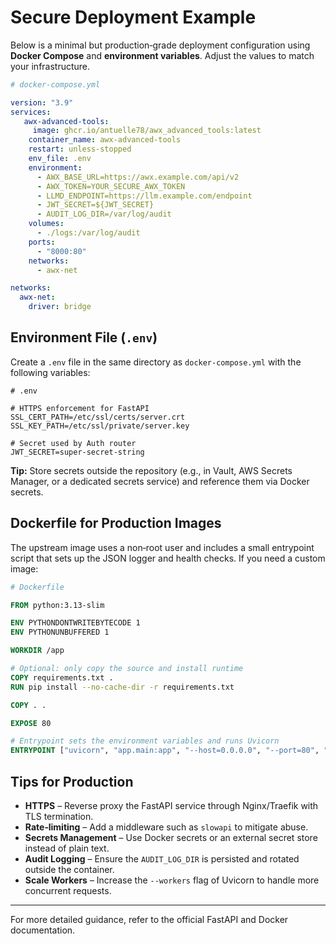 # Secure Deployment Example

Below is a minimal but production‑grade deployment configuration using **Docker Compose** and **environment variables**. Adjust the values to match your infrastructure.

```yaml
# docker-compose.yml

version: "3.9"
services:
   awx-advanced-tools:
     image: ghcr.io/antuelle78/awx_advanced_tools:latest
    container_name: awx-advanced-tools
    restart: unless-stopped
    env_file: .env
    environment:
      - AWX_BASE_URL=https://awx.example.com/api/v2
      - AWX_TOKEN=YOUR_SECURE_AWX_TOKEN
      - LLMD_ENDPOINT=https://llm.example.com/endpoint
      - JWT_SECRET=${JWT_SECRET}
      - AUDIT_LOG_DIR=/var/log/audit
    volumes:
      - ./logs:/var/log/audit
    ports:
      - "8000:80"
    networks:
      - awx-net

networks:
  awx-net:
    driver: bridge
```

## Environment File (`.env`)

Create a `.env` file in the same directory as `docker-compose.yml` with the following variables:

```
# .env

# HTTPS enforcement for FastAPI
SSL_CERT_PATH=/etc/ssl/certs/server.crt
SSL_KEY_PATH=/etc/ssl/private/server.key

# Secret used by Auth router
JWT_SECRET=super-secret-string
```

**Tip:** Store secrets outside the repository (e.g., in Vault, AWS Secrets Manager, or a dedicated secrets service) and reference them via Docker secrets.

## Dockerfile for Production Images

The upstream image uses a non‑root user and includes a small entrypoint script that sets up the JSON logger and health checks. If you need a custom image:

```dockerfile
# Dockerfile

FROM python:3.13-slim

ENV PYTHONDONTWRITEBYTECODE 1
ENV PYTHONUNBUFFERED 1

WORKDIR /app

# Optional: only copy the source and install runtime
COPY requirements.txt .
RUN pip install --no-cache-dir -r requirements.txt

COPY . .

EXPOSE 80

# Entrypoint sets the environment variables and runs Uvicorn
ENTRYPOINT ["uvicorn", "app.main:app", "--host=0.0.0.0", "--port=80", "--workers=4", "--log-level=info"]
```

## Tips for Production

* **HTTPS** – Reverse proxy the FastAPI service through Nginx/Traefik with TLS termination.
* **Rate‑limiting** – Add a middleware such as `slowapi` to mitigate abuse.
* **Secrets Management** – Use Docker secrets or an external secret store instead of plain text.
* **Audit Logging** – Ensure the `AUDIT_LOG_DIR` is persisted and rotated outside the container.
* **Scale Workers** – Increase the `--workers` flag of Uvicorn to handle more concurrent requests.

---

For more detailed guidance, refer to the official FastAPI and Docker documentation.
```
